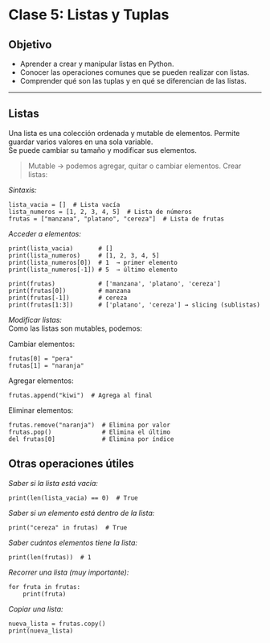 # Clase 5: Listas y Tuplas

## Objetivo

- Aprender a crear y manipular listas en Python.
- Conocer las operaciones comunes que se pueden realizar con listas.
- Comprender qué son las tuplas y en qué se diferencian de las listas.

---

## Listas

Una lista es una colección ordenada y mutable de elementos. Permite guardar varios valores en una sola variable.  
Se puede cambiar su tamaño y modificar sus elementos.   
> Mutable → podemos agregar, quitar o cambiar elementos. 
Crear listas:

*Sintaxis:*  
```
lista_vacia = []  # Lista vacía
lista_numeros = [1, 2, 3, 4, 5]  # Lista de números
frutas = ["manzana", "platano", "cereza"]  # Lista de frutas    
``` 

*Acceder a elementos:*  
```
print(lista_vacia)       # []
print(lista_numeros)     # [1, 2, 3, 4, 5]
print(lista_numeros[0])  # 1  → primer elemento
print(lista_numeros[-1]) # 5  → último elemento

print(frutas)            # ['manzana', 'platano', 'cereza']
print(frutas[0])         # manzana
print(frutas[-1])        # cereza
print(frutas[1:3])       # ['platano', 'cereza'] → slicing (sublistas)
```

*Modificar listas:*  
Como las listas son mutables, podemos:

Cambiar elementos:  
```
frutas[0] = "pera"
frutas[1] = "naranja"
```

Agregar elementos:  
```
frutas.append("kiwi")  # Agrega al final
```

Eliminar elementos:   
```
frutas.remove("naranja")  # Elimina por valor
frutas.pop()              # Elimina el último
del frutas[0]             # Elimina por índice
```

## Otras operaciones útiles

*Saber si la lista está vacía:*  
```
print(len(lista_vacia) == 0)  # True
```

*Saber si un elemento está dentro de la lista:*  
```
print("cereza" in frutas)  # True
```

*Saber cuántos elementos tiene la lista:*  
```
print(len(frutas))  # 1
```

*Recorrer una lista (muy importante):*  
```
for fruta in frutas:
    print(fruta)
```

*Copiar una lista:*  
```
nueva_lista = frutas.copy()
print(nueva_lista)
```

